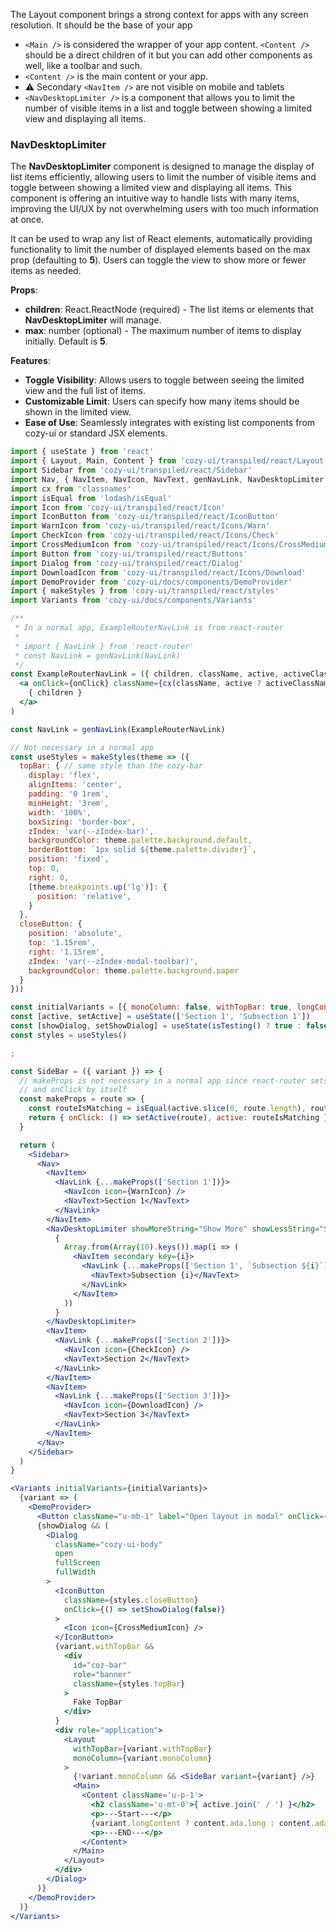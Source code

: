 The Layout component brings a strong context for apps with any screen resolution. It should be the base of your app

* `<Main />` is considered the wrapper of your app content. `<Content />` should be a direct children of it but you can add other components as well, like a toolbar and such.
* `<Content />` is the main content or your app.
* ⚠️ Secondary `<NavItem />` are not visible on mobile and tablets
* `<NavDesktopLimiter />` is a component that allows you to limit the number of visible items in a list and toggle between showing a limited view and displaying all items.

### NavDesktopLimiter

The **NavDesktopLimiter** component is designed to manage the display of list items efficiently, allowing users to limit the number of visible items and toggle between showing a limited view and displaying all items. This component is offering an intuitive way to handle lists with many items, improving the UI/UX by not overwhelming users with too much information at once.

It can be used to wrap any list of React elements, automatically providing functionality to limit the number of displayed elements based on the max prop (defaulting to **5**). Users can toggle the view to show more or fewer items as needed.

**Props**:

* **children**: React.ReactNode (required) - The list items or elements that **NavDesktopLimiter** will manage.
* **max**: number (optional) - The maximum number of items to display initially. Default is **5**.

**Features**:

* **Toggle Visibility**: Allows users to toggle between seeing the limited view and the full list of items.
* **Customizable Limit**: Users can specify how many items should be shown in the limited view.
* **Ease of Use**: Seamlessly integrates with existing list components from cozy-ui or standard JSX elements.

```jsx
import { useState } from 'react'
import { Layout, Main, Content } from 'cozy-ui/transpiled/react/Layout'
import Sidebar from 'cozy-ui/transpiled/react/Sidebar'
import Nav, { NavItem, NavIcon, NavText, genNavLink, NavDesktopLimiter } from 'cozy-ui/transpiled/react/Nav'
import cx from 'classnames'
import isEqual from 'lodash/isEqual'
import Icon from 'cozy-ui/transpiled/react/Icon'
import IconButton from 'cozy-ui/transpiled/react/IconButton'
import WarnIcon from 'cozy-ui/transpiled/react/Icons/Warn'
import CheckIcon from 'cozy-ui/transpiled/react/Icons/Check'
import CrossMediumIcon from 'cozy-ui/transpiled/react/Icons/CrossMedium'
import Button from 'cozy-ui/transpiled/react/Buttons'
import Dialog from 'cozy-ui/transpiled/react/Dialog'
import DownloadIcon from 'cozy-ui/transpiled/react/Icons/Download'
import DemoProvider from 'cozy-ui/docs/components/DemoProvider'
import { makeStyles } from 'cozy-ui/transpiled/react/styles'
import Variants from 'cozy-ui/docs/components/Variants'

/**
 * In a normal app, ExampleRouterNavLink is from react-router
 *
 * import { NavLink } from 'react-router'
 * const NavLink = genNavLink(NavLink)
 */
const ExampleRouterNavLink = ({ children, className, active, activeClassName, onClick }) => (
  <a onClick={onClick} className={cx(className, active ? activeClassName : null)}>
    { children }
  </a>
)

const NavLink = genNavLink(ExampleRouterNavLink)

// Not necessary in a normal app
const useStyles = makeStyles(theme => ({
  topBar: { // same style than the cozy-bar
    display: 'flex',
    alignItems: 'center',
    padding: '0 1rem',
    minHeight: '3rem',
    width: '100%',
    boxSizing: 'border-box',
    zIndex: 'var(--zIndex-bar)',
    backgroundColor: theme.palette.background.default,
    borderBottom: `1px solid ${theme.palette.divider}`,
    position: 'fixed',
    top: 0,
    right: 0,
    [theme.breakpoints.up('lg')]: {
      position: 'relative',
    }
  },
  closeButton: {
    position: 'absolute',
    top: '1.15rem',
    right: '1.15rem',
    zIndex: 'var(--zIndex-modal-toolbar)',
    backgroundColor: theme.palette.background.paper
  }
}))

const initialVariants = [{ monoColumn: false, withTopBar: true, longContent: true }]
const [active, setActive] = useState(['Section 1', 'Subsection 1'])
const [showDialog, setShowDialog] = useState(isTesting() ? true : false)
const styles = useStyles()

;

const SideBar = ({ variant }) => {
  // makeProps is not necessary in a normal app since react-router sets active
  // and onClick by itself
  const makeProps = route => {
    const routeIsMatching = isEqual(active.slice(0, route.length), route)
    return { onClick: () => setActive(route), active: routeIsMatching }
  }

  return (
    <Sidebar>
      <Nav>
        <NavItem>
          <NavLink {...makeProps(['Section 1'])}>
            <NavIcon icon={WarnIcon} />
            <NavText>Section 1</NavText>
          </NavLink>
        </NavItem>
        <NavDesktopLimiter showMoreString="Show More" showLessString="Show Less">
          {
            Array.from(Array(10).keys()).map(i => (
              <NavItem secondary key={i}>
                <NavLink {...makeProps(['Section 1', `Subsection ${i}`])}>
                  <NavText>Subsection {i}</NavText>
                </NavLink>
              </NavItem>
            ))
          }
        </NavDesktopLimiter>
        <NavItem>
          <NavLink {...makeProps(['Section 2'])}>
            <NavIcon icon={CheckIcon} />
            <NavText>Section 2</NavText>
          </NavLink>
        </NavItem>
        <NavItem>
          <NavLink {...makeProps(['Section 3'])}>
            <NavIcon icon={DownloadIcon} />
            <NavText>Section 3</NavText>
          </NavLink>
        </NavItem>
      </Nav>
    </Sidebar>
  )
}

<Variants initialVariants={initialVariants}>
  {variant => (
    <DemoProvider>
      <Button className="u-mb-1" label="Open layout in modal" onClick={() => setShowDialog(true)} />
      {showDialog && (
        <Dialog
          className="cozy-ui-body"
          open
          fullScreen
          fullWidth
        >
          <IconButton
            className={styles.closeButton}
            onClick={() => setShowDialog(false)}
          >
            <Icon icon={CrossMediumIcon} />
          </IconButton>
          {variant.withTopBar &&
            <div
              id="coz-bar"
              role="banner"
              className={styles.topBar}
            >
              Fake TopBar
            </div>
          }
          <div role="application">
            <Layout
              withTopBar={variant.withTopBar}
              monoColumn={variant.monoColumn}
            >
              {!variant.monoColumn && <SideBar variant={variant} />}
              <Main>
                <Content className='u-p-1'>
                  <h2 className='u-mt-0'>{ active.join(' / ') }</h2>
                  <p>---Start---</p>
                  {variant.longContent ? content.ada.long : content.ada.short}
                  <p>---END---</p>
                </Content>
              </Main>
            </Layout>
          </div>
        </Dialog>
      )}
    </DemoProvider>
  )}
</Variants>
```
